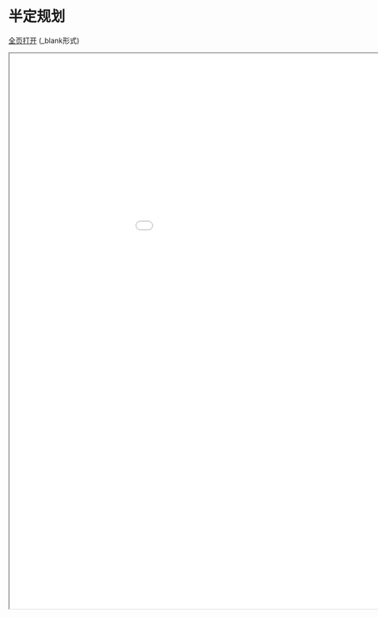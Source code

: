 
# 半定规划
<a href="/texpdf/part-opt-chap-sdp.html" target="_blank">全页打开</a> (_blank形式)
<div class="pdf-class">
    <iframe  src=/texpdf/part-opt-chap-sdp.html width="1100" height="1100">
    </iframe>
</div>
